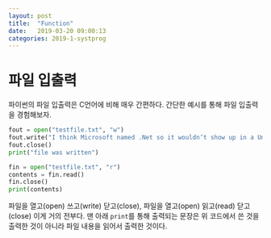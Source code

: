 ```yaml
---
layout: post
title:  "Function"
date:   2019-03-20 09:00:13
categories: 2019-1-systprog
---
```



# 파일 입출력

파이썬의 파일 입출력은 C언어에 비해 매우 간편하다. 간단한 예시를 통해 파일 입출력을 경험해보자.

```python
fout = open("testfile.txt", "w")
fout.write("I think Microsoft named .Net so it wouldn’t show up in a Unix directory listing.")
fout.close()
print("file was written")

fin = open("testfile.txt", "r")
contents = fin.read()
fin.close()
print(contents)
```

파일을 열고(open) 쓰고(write) 닫고(close), 파일을 열고(open) 읽고(read) 닫고(close) 이게 거의 전부다. 맨 아래 `print`를 통해 출력되는 문장은 위 코드에서 쓴 것을 출력한 것이 아니라 파일 내용을 읽어서 출력한 것이다.

